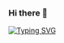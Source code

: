 ### Hi there 👋

<!-- ![](https://github-readme-stats.vercel.app/api?username=movieatravelove) -->


[![Typing SVG](https://readme-typing-svg.herokuapp.com?font=Teko&size=27&color=002FA7&background=FFFFFF00&center=false&vCenter=true&lines=Hello+World)](https://git.io/typing-svg)
